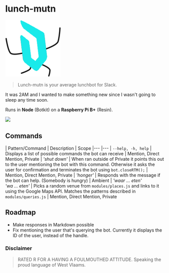 # lunch-mutn

![Lunch Mutn Logo](./assets/Group.png)
> Lunch-mutn is your average lunchbot for Slack.

It was 2AM and I wanted to make something new since I wasn't going to sleep any time soon.

Runs in __Node__ (Botkit) on a __Raspberry Pi B+__ (Resin).

![](http://imgur.com/92om0mQ.png)

## Commands

| Pattern/Command | Description | Scope
|--- |---
| `--help, -h, help` | Displays a list of possible commands the bot can receive | Mention, Direct Mention, Private
| _'shut down'_ | When ran outside of Private it points this out to the user mentioning the bot with this command. Otherwise it asks the user for confirmation and terminates the bot using `bot.closeRTM();` | Mention, Direct Mention, Private
| _'honger'_ | Responds with the message if the bot can help. (Somebody is hungry) | Ambient
| _'waar … eten'_<br>_'wa … eten'_ | Picks a random venue from `modules/places.js` and links to it using the Google Maps API. Matches the patterns described in `modules/queries.js` | Mention, Direct Mention, Private

## Roadmap

* Make responses in Markdown possible
* Fix mentioning the user that's querying the bot. Currently it displays the ID of the user, instead of the handle.

### Disclaimer
> RATED R FOR A HAVING A FOULMOUTHED ATTITUDE. Speaking the proud language of West Vlaams.
